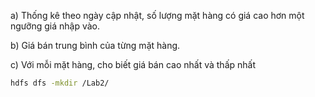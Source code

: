 
a) Thống kê theo ngày cập nhật, số lượng mặt hàng có giá cao hơn một
ngưỡng giá nhập vào.

b) Giá bán trung bình của từng mặt hàng.

c) Với mỗi mặt hàng, cho biết giá bán cao nhất và thấp nhất

```bash
hdfs dfs -mkdir /Lab2/
```